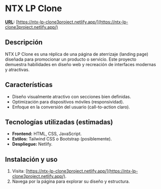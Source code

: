 # NTX LP Clone
**[URL](#):** [https://ntx-lp-clone3project.netlify.app/](https://ntx-lp-clone3project.netlify.app/)

## Descripción
NTX LP Clone es una réplica de una página de aterrizaje (landing page) diseñada para promocionar un producto o servicio. Este proyecto demuestra habilidades en diseño web y recreación de interfaces modernas y atractivas.

## Características
- Diseño visualmente atractivo con secciones bien definidas.
- Optimización para dispositivos móviles (responsividad).
- Enfoque en la conversión del usuario (call-to-action claro).

## Tecnologías utilizadas (estimadas)
- **Frontend:** HTML, CSS, JavaScript.
- **Estilos:** Tailwind CSS o Bootstrap (posiblemente).
- **Despliegue:** Netlify.

## Instalación y uso
1. Visita: [https://ntx-lp-clone3project.netlify.app/](https://ntx-lp-clone3project.netlify.app/).
2. Navega por la página para explorar su diseño y estructura.
